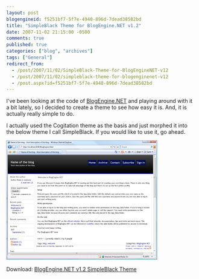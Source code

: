 ```yaml
---
layout: post
blogengineid: f5251bf7-5f7e-4940-896d-7dead38582bd
title: "SimpleBlack Theme for BlogEngine.NET v1.2"
date: 2007-11-02 21:15:00 -0500
comments: true
published: true
categories: ["blog", "archives"]
tags: ["General"]
redirect_from: 
  - /post/2007/11/02/SimpleBlack-Theme-for-BlogEngineNET-v12
  - /post/2007/11/02/simpleblack-theme-for-blogenginenet-v12
  - /post.aspx?id=f5251bf7-5f7e-4940-896d-7dead38582bd
---
```

<!-- more -->
<P>I've been looking at the code of <A href="http://dotnetblogengine.net">BlogEngine.NET</A> and playing around with it a bit lately, so I decided to create a theme to see how easy it is. And, it is actually really simple to do.</P>
<P>I actually used the Cogitation theme as the basis and just morphed it into the below theme I call SimpleBlack. If you would like to use it, go ahead.</P>
<P><A href="/Download/Blog/1418/SimpleBlack_Full.png"><IMG alt="SimpleBlack Them for BlogEngine.NET" hspace=0 src="/Download/Blog/1418/SimpleBlack_Thumb.png" align=baseline border=0></A></P>
<P>Download: <A href="/Download/Blog/1418/SimpleBlack.zip">BlogEngine.NET v1.2&nbsp;SimpleBlack Theme</A></P>
